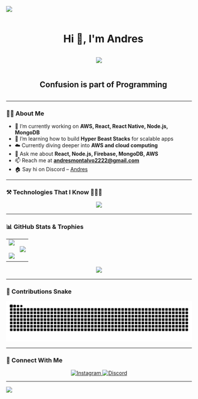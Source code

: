 <!-- 🌈 Header gradient -->
<img src="https://user-images.githubusercontent.com/73097560/115834477-dbab4500-a447-11eb-908a-139a6edaec5c.gif" />

<!-- 👋 Welcome Header -->
<div id="user-content-toc">
  <ul align="center">
    <summary><h1 style="display: inline-block">Hi 👋, I'm Andres</h1></summary>
  </ul>
</div>

<!-- Typing animation + GIF -->
<div align="center">
  <img src="https://readme-typing-svg.herokuapp.com/?font=Righteous&size=35&center=true&vCenter=true&width=500&height=70&duration=4000&lines=Welcome+to+my+GitHub+Profile!;I'm+a+Fullstack+Developer!" />
  <img align="right" height="170" style="max-width: 100%; height: auto;" " />
</div>

<!-- Motivational line -->
<div id="user-content-toc">
  <ul align="center">
    <summary><h2 style="display: inline-block">Confusion is part of Programming</h2></summary>
  </ul>
</div>

---

### 👨‍💻 About Me

- 🔭 I’m currently working on **AWS, React, React Native, Node.js, MongoDB**
- 🌱 I’m learning how to build **Hyper Beast Stacks** for scalable apps
- ☁️ Currently diving deeper into **AWS and cloud computing**
- 💬 Ask me about **React, Node.js, Firebase, MongoDB, AWS**
- 📫 Reach me at **andresmontalvo2222@gmail.com**
- 🏠 Say hi on Discord – [Andres](https://discordapp.com/users/1105995364764491837)

---

### ⚒️ Technologies That I Know 👨🏻‍💻

<p align="center">
  <a href="https://skillicons.dev">
    <img src="https://skillicons.dev/icons?i=git,aws,cpp,css,discord,docker,postgres,prisma,pug,dynamodb,express,figma,firebase,redis,github,html,java,js,linux,md,materialui,nginx,mongodb,mysql,nextjs,nodejs,postman,py,react,redux,tailwind,ts,vscode,kubernetes&perline=14" />
  </a>
</p>

---

### 📊 GitHub Stats & Trophies

<p align="center">
<table align="center">
<tr>
<td width="50%" align="center">
  
  <img src="https://github-readme-stats.vercel.app/api?username=mendoza727&theme=dark&show_icons=true&count_private=true" />
  <br/><br/>
  <img src="https://github-readme-streak-stats.herokuapp.com/?user=mendoza727&theme=dark&hide_border=false" />

</td>
<td width="50%" align="center">

  <img src="https://github-readme-stats.vercel.app/api/top-langs/?username=mendoza727&theme=dark&hide_border=false&no-bg=true&no-frame=true&langs_count=10" />

</td>
</tr>
</table>

<!-- Trophy -->
<div align="center">
  <img width="84%" src="https://github-profile-trophy.vercel.app/?username=mendoza727&theme=radical&row=1&column=7&margin-h=15&margin-w=5&no-bg=true" />
</div>
</p>

---

### 🐍 Contributions Snake

<div align="center">
  <img src="https://raw.githubusercontent.com/mendoza727/mendoza727/output/snake.svg" alt="Snake animation" />
</div>

---

### 🤝 Connect With Me

<p align="center">
  <a href="https://www.instagram.com/takisawa.montalvo/profilecard/?igsh=YzJyDF3c2VnYzl1" target="blank">
    <img src="https://user-images.githubusercontent.com/88904952/234981169-2dd1e58f-4b7e-468c-8213-034ba62156c3.png" alt="Instagram" height="50" width="50" />
  </a>
  <a href="https://discordapp.com/users/1105995364764491837" target="blank">
    <img src="https://user-images.githubusercontent.com/88904952/234982627-019fd336-6248-453c-9b05-97c13fd1d207.png" alt="Discord" height="50" width="50" />
  </a>
</p>

---


<!-- 🌈 Footer gradient -->
<img src="https://user-images.githubusercontent.com/73097560/115834477-dbab4500-a447-11eb-908a-139a6edaec5c.gif" />
